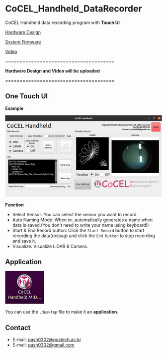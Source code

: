 # CoCEL_Handheld_DataRecorder
CoCEL Handheld data recording program with **Touch UI**  
  
[Hardware Design]()  

[System Firmware](https://github.com/SanghyunPark01/CoCEL_Handheld_Software)  
  
[Video]()
  
======================================  

**Hardware Design and Video will be uploaded**  
  
======================================  

## One Touch UI
**Example**
<p align="center"><img src="./img/ui_example.png" width="max"></p>

**Function**
- Select Sensor: You can select the sensor you want to record.  
- Auto Naming Mode: When `On`, automatically generates a name when data is saved.(You don't need to write your name using keyboard!)  
- Start & End Record button: Click the `Start Record` button to start recording the data(rosbag) and click the `End button` to stop recording and save it.  
- Visualize: Visualize LiDAR & Camera.  

## Application

<p align="left"><img src="./img/application.png" width="max"></p>  

You can use the `.desktop` file to make it an **application**.

## Contact
- E-mail: pash0302@postech.ac.kr
- E-mail: pash0302@gmail.com
